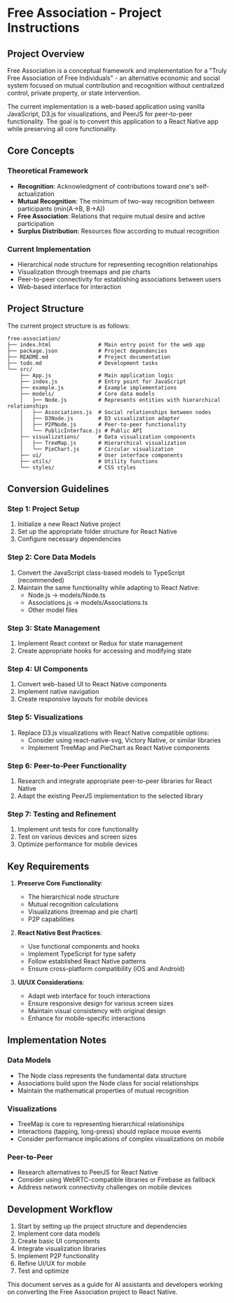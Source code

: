 # Free Association - Project Instructions

## Project Overview

Free Association is a conceptual framework and implementation for a "Truly Free Association of Free Individuals" - an alternative economic and social system focused on mutual contribution and recognition without centralized control, private property, or state intervention.

The current implementation is a web-based application using vanilla JavaScript, D3.js for visualizations, and PeerJS for peer-to-peer functionality. The goal is to convert this application to a React Native app while preserving all core functionality.

## Core Concepts

### Theoretical Framework
- **Recognition**: Acknowledgment of contributions toward one's self-actualization
- **Mutual Recognition**: The minimum of two-way recognition between participants (min(A→B, B→A))
- **Free Association**: Relations that require mutual desire and active participation
- **Surplus Distribution**: Resources flow according to mutual recognition

### Current Implementation
- Hierarchical node structure for representing recognition relationships
- Visualization through treemaps and pie charts
- Peer-to-peer connectivity for establishing associations between users
- Web-based interface for interaction

## Project Structure

The current project structure is as follows:

```
free-association/
├── index.html               # Main entry point for the web app
├── package.json             # Project dependencies
├── README.md                # Project documentation
├── todo.md                  # Development tasks
└── src/
    ├── App.js               # Main application logic
    ├── index.js             # Entry point for JavaScript
    ├── example.js           # Example implementations
    ├── models/              # Core data models
    │   ├── Node.js          # Represents entities with hierarchical relationships
    │   ├── Associations.js  # Social relationships between nodes
    │   ├── D3Node.js        # D3 visualization adapter
    │   ├── P2PNode.js       # Peer-to-peer functionality
    │   └── PublicInterface.js # Public API
    ├── visualizations/      # Data visualization components
    │   ├── TreeMap.js       # Hierarchical visualization
    │   └── PieChart.js      # Circular visualization
    ├── ui/                  # User interface components
    ├── utils/               # Utility functions
    └── styles/              # CSS styles
```

## Conversion Guidelines

### Step 1: Project Setup
1. Initialize a new React Native project
2. Set up the appropriate folder structure for React Native
3. Configure necessary dependencies

### Step 2: Core Data Models
1. Convert the JavaScript class-based models to TypeScript (recommended)
2. Maintain the same functionality while adapting to React Native:
   - Node.js → models/Node.ts
   - Associations.js → models/Associations.ts
   - Other model files

### Step 3: State Management
1. Implement React context or Redux for state management
2. Create appropriate hooks for accessing and modifying state

### Step 4: UI Components
1. Convert web-based UI to React Native components
2. Implement native navigation
3. Create responsive layouts for mobile devices

### Step 5: Visualizations
1. Replace D3.js visualizations with React Native compatible options:
   - Consider using react-native-svg, Victory Native, or similar libraries
   - Implement TreeMap and PieChart as React Native components

### Step 6: Peer-to-Peer Functionality
1. Research and integrate appropriate peer-to-peer libraries for React Native
2. Adapt the existing PeerJS implementation to the selected library

### Step 7: Testing and Refinement
1. Implement unit tests for core functionality
2. Test on various devices and screen sizes
3. Optimize performance for mobile devices

## Key Requirements

1. **Preserve Core Functionality**:
   - The hierarchical node structure
   - Mutual recognition calculations
   - Visualizations (treemap and pie chart)
   - P2P capabilities

2. **React Native Best Practices**:
   - Use functional components and hooks
   - Implement TypeScript for type safety
   - Follow established React Native patterns
   - Ensure cross-platform compatibility (iOS and Android)

3. **UI/UX Considerations**:
   - Adapt web interface for touch interactions
   - Ensure responsive design for various screen sizes
   - Maintain visual consistency with original design
   - Enhance for mobile-specific interactions

## Implementation Notes

### Data Models
- The Node class represents the fundamental data structure
- Associations build upon the Node class for social relationships
- Maintain the mathematical properties of mutual recognition

### Visualizations
- TreeMap is core to representing hierarchical relationships
- Interactions (tapping, long-press) should replace mouse events
- Consider performance implications of complex visualizations on mobile

### Peer-to-Peer
- Research alternatives to PeerJS for React Native
- Consider using WebRTC-compatible libraries or Firebase as fallback
- Address network connectivity challenges on mobile devices

## Development Workflow

1. Start by setting up the project structure and dependencies
2. Implement core data models
3. Create basic UI components
4. Integrate visualization libraries
5. Implement P2P functionality
6. Refine UI/UX for mobile
7. Test and optimize

This document serves as a guide for AI assistants and developers working on converting the Free Association project to React Native. 